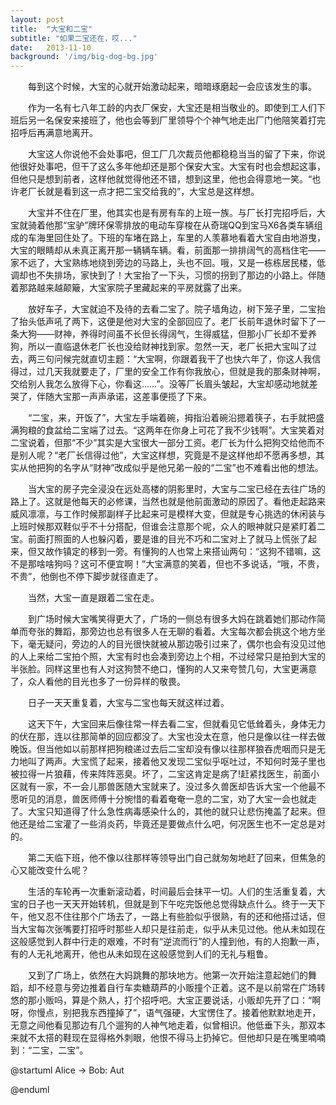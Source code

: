 ```yaml
---
layout: post
title:  "大宝和二宝"
subtitle: "如果二宝还在，哎..."
date:   2013-11-10
background: '/img/big-dog-bg.jpg'
---
```

&emsp;&emsp;每到这个时候，大宝的心就开始激动起来，暗暗琢磨起一会应该发生的事。

&emsp;&emsp;作为一名有七八年工龄的内衣厂保安，大宝还是相当敬业的。即使到工人们下班后另一名保安来接班了，他也会等到厂里领导个个神气地走出厂门他陪笑着打完招呼后再满意地离开。

&emsp;&emsp;大宝这人你说他不会处事吧，但工厂几次裁员他都稳稳当当的留了下来，你说他很好处事吧，但干了这么多年他却还是那个保安大宝。大宝有时也会想起这事，但他只是想到前者，这样他就觉得他还不错，想到这里，他也会得意地一笑。“也许老厂长就是看到这一点才把二宝交给我的”，大宝总是这样想。

&emsp;&emsp;大宝并不住在厂里，他其实也是有房有车的上班一族。与厂长打完招呼后，大宝就骑着他那“宝驴”牌环保零排放的电动车穿梭在从奇瑞QQ到宝马X6各类车辆组成的车海里回住处了。下班的车堵在路上，车里的人羡慕地看着大宝自由地游曳，大宝的眼睛却从未真正离开那一辆辆车辆。看，前面那一排排阔气的高档住宅——家不远了，大宝熟练地绕到旁边的马路上，头也不回。哦，又是一栋栋居民楼，低调却也不失排场，家快到了！大宝抬了一下头，习惯的拐到了那边的小路上。伴随着那路越来越颠簸，大宝家院子里藏起来的平房就露了出来。

&emsp;&emsp;放好车子，大宝就迫不及待的去看二宝了。院子墙角边，树下笼子里，二宝抬了抬头低声吼了两下，这便是他对大宝的全部回应了。老厂长前年退休时留下了一条大狗——财神，养得时间虽不长但长得阔气，生得威猛，但那小厂长却不爱养狗，所以一直临退休老厂长也没给财神找到家。忽然一天，老厂长把大宝叫了过去，两三句问候完就直切主题：“大宝啊，你跟着我干了也快六年了，你这人我信得过，过几天我就要走了，厂里的安全工作有你我放心，但就是我的那条财神啊，交给别人我怎么放得下心，你看这……”。没等厂长眉头皱起，大宝却感动地就差哭了，伴随大宝那一声声承诺，这差事便揽了下来。

&emsp;&emsp;“二宝，来，开饭了”，大宝左手端着碗，拇指沿着碗沿摁着筷子，右手就把盛满狗粮的食盆给二宝端了过去。“这两年在你身上可花了我不少钱啊”。大宝笑着对二宝说着，但那“不少”其实是大宝很大一部分工资。老厂长为什么把狗交给他而不是别人呢？“老厂长信得过他”，大宝这样想，究竟是不是这样他却不愿再多想，其实从他把狗的名字从“财神”改成似乎是他兄弟一般的“二宝”也不难看出他的想法。

&emsp;&emsp;当大宝的房子完全浸没在远处高楼的阴影里时，大宝与二宝已经在去往广场的路上了。这就是他每天的必修课，当然也就是他前面激动的原因了。看他走起路来威风凛凛，与工作时候那副样子比起来可是模样大变，但就是专心挑选的休闲装与上班时候那双鞋似乎不十分搭配，但谁会注意那个呢，众人的眼神就只是紧盯着二宝。前面打照面的人也躲闪着，要是谁的目光不巧和二宝对上了就马上慌张了起来，但又故作镇定的移到一旁。有懂狗的人也常上来搭讪两句：“这狗不错嘛，这不是那啥啥狗吗？这可不便宜啊！”大宝满意的笑着，但也不多说话，“哦，不贵，不贵”，他倒也不停下脚步就径直走了。

&emsp;&emsp;当然，大宝一直是跟着二宝在走。

&emsp;&emsp;到广场时候大宝嘴笑得更大了，广场的一侧总有很多大妈在跳着她们那动作简单而夸张的舞蹈，那旁边也总有很多人在无聊的看着。大宝每次都会挑这个地方坐下，毫无疑问，旁边的人的目光很快就被从那边吸引过来了，偶尔也会有没见过他的人上来给二宝拍个照，大宝有时也会凑到旁边上个相，不过经常只是拍到大宝的半张脸。同样这里也有人对这狗赞不绝口，懂狗的人又来夸赞几句，大宝更满意了，众人看他的目光也多了一份异样的敬畏。

&emsp;&emsp;日子一天天重复着，大宝与二宝也每天就这样过着。

&emsp;&emsp;这天下午，大宝回来后像往常一样去看二宝，但就看见它低耸着头，身体无力的伏在那，连以往那简单的回应都没了。大宝也没太在意，他只是像以往一样去做晚饭。但当他如以前那样把狗粮递过去后二宝却没有像以往那样狼吞虎咽而只是无力地叫了两声。大宝慌了起来，接着他又发现二宝似乎呕吐过，不知何时笼子里也被拉得一片狼藉，传来阵阵恶臭。坏了，二宝这肯定是病了!赶紧找医生，前面小区就有一家，不一会儿那兽医随大宝就来了。没过多久兽医却告诉大宝一个他最不愿听见的消息，兽医师傅十分惋惜的看着奄奄一息的二宝，劝了大宝一会也就走了。大宝只知道得了什么急性病毒感染什么的，其他的就只让悲伤掩盖了起来。但他还是给二宝灌了一些消炎药，毕竟还是要做点什么吧，何况医生也不一定总是对的。

&emsp;&emsp;第二天临下班，他不像以往那样等领导出门自己就匆匆地赶了回来，但焦急的心又能改变什么呢？

&emsp;&emsp;生活的车轮再一次重新滚动着，时间最后会抹平一切。人们的生活重复着，大宝的日子也一天天开始转机，但就是到下午吃完饭他总觉得缺点什么。终于一天下午，他又忍不住往那个广场去了，一路上有些脸似乎很熟，有的还和他搭过话，但当大宝每次张嘴要打招呼时那些人却只是往前走，似乎从未见过他。他从未如现在这般感觉到人群中行走的艰难，不时有“逆流而行”的人撞到他，有的人抱歉一声，有的人无礼地离开，他也从未如现在这般感觉到人们的无礼与粗鲁。

&emsp;&emsp;又到了广场上，依然在大妈跳舞的那块地方。他第一次开始注意起她们的舞蹈，却不经意与旁边推着自行车卖糖葫芦的小贩撞个正着。这不是以前常在广场转悠的那小贩吗，算是个熟人，打个招呼吧。大宝正要说话，小贩却先开了口：“啊呀，你慢点，别把我东西撞掉了”，语气强硬，大宝愣住了。接着他默默地走开，无意之间他看见那边有几个遛狗的人神气地走着，似曾相识。他低垂下头，那双本来就不太搭的鞋现在显得格外刺眼，他恨不得马上扔掉它。但他却只是在嘴里喃喃到：“二宝，二宝”。

@startuml
Alice -> Bob: Aut

@enduml
